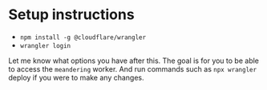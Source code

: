 # Setup instructions

* `npm install -g @cloudflare/wrangler`
* `wrangler login`

Let me know what options you have after this. The goal is for you to be able to access the `meandering` worker. And run commands such as `npx wrangler` deploy if you were to make any changes.

